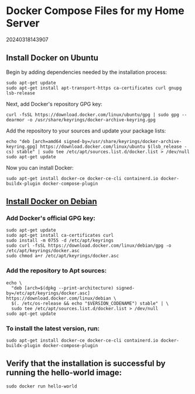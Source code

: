 # Docker Compose Files for my Home Server

20240318143907
## Install Docker on Ubuntu
Begin by adding dependencies needed by the installation process:
```
sudo apt-get update
sudo apt-get install apt-transport-https ca-certificates curl gnupg lsb-release
```
Next, add Docker's repository GPG key:
```
curl -fsSL https://download.docker.com/linux/ubuntu/gpg | sudo gpg --dearmor -o /usr/share/keyrings/docker-archive-keyring.gpg
```
Add the repository to your sources and update your package lists:
```
echo "deb [arch=amd64 signed-by=/usr/share/keyrings/docker-archive-keyring.gpg] https://download.docker.com/linux/ubuntu $(lsb_release -cs) stable" | sudo tee /etc/apt/sources.list.d/docker.list > /dev/null
sudo apt-get update
```
Now you can install Docker:
```
sudo apt-get install docker-ce docker-ce-cli containerd.io docker-buildx-plugin docker-compose-plugin
```

## [Install Docker on Debian](https://docs.docker.com/engine/install/debian/#install-using-the-repository)

### Add Docker's official GPG key:
```
sudo apt-get update
sudo apt-get install ca-certificates curl
sudo install -m 0755 -d /etc/apt/keyrings
sudo curl -fsSL https://download.docker.com/linux/debian/gpg -o /etc/apt/keyrings/docker.asc
sudo chmod a+r /etc/apt/keyrings/docker.asc
```

### Add the repository to Apt sources:

```
echo \
  "deb [arch=$(dpkg --print-architecture) signed-by=/etc/apt/keyrings/docker.asc] https://download.docker.com/linux/debian \
  $(. /etc/os-release && echo "$VERSION_CODENAME") stable" | \
  sudo tee /etc/apt/sources.list.d/docker.list > /dev/null
sudo apt-get update
```

### To install the latest version, run:

```
sudo apt-get install docker-ce docker-ce-cli containerd.io docker-buildx-plugin docker-compose-plugin
```

## Verify that the installation is successful by running the hello-world image:

```
sudo docker run hello-world
```
